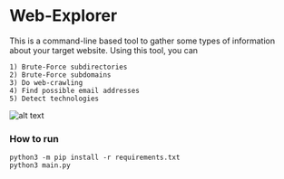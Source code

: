 # Web-Explorer

This is a command-line based tool to gather some types of information about your target website.
Using this tool, you can 
```
1) Brute-Force subdirectories
2) Brute-Force subdomains
3) Do web-crawling
4) Find possible email addresses
5) Detect technologies
```

![alt text](https://github.com/TKLinux966/Web_Explorer/blob/main/image.jpg?raw=true)

### How to run
```
python3 -m pip install -r requirements.txt
python3 main.py
```

